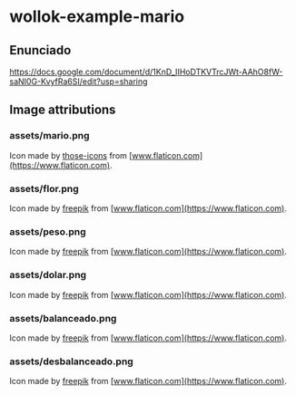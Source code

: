 # wollok-example-mario

## Enunciado
https://docs.google.com/document/d/1KnD_IIHoDTKVTrcJWt-AAhO8fW-saNI0G-KvyfRa6SI/edit?usp=sharing

## Image attributions
### assets/mario.png
Icon made by [those-icons](https://www.flaticon.com/authors/those-icons) from [www.flaticon.com](https://www.flaticon.com).

### assets/flor.png
Icon made by [freepik](https://www.flaticon.com/authors/freepik) from [www.flaticon.com](https://www.flaticon.com).

### assets/peso.png
Icon made by [freepik](https://www.flaticon.com/authors/freepik) from [www.flaticon.com](https://www.flaticon.com).

### assets/dolar.png
Icon made by [freepik](https://www.flaticon.com/authors/freepik) from [www.flaticon.com](https://www.flaticon.com).

### assets/balanceado.png
Icon made by [freepik](https://www.flaticon.com/authors/freepik) from [www.flaticon.com](https://www.flaticon.com).

### assets/desbalanceado.png
Icon made by [freepik](https://www.flaticon.com/authors/freepik) from [www.flaticon.com](https://www.flaticon.com).
